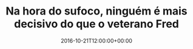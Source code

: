 ---
layout: post
title: "Na hora do sufoco, ninguém é mais decisivo do que o veterano Fred"
date: 2016-10-21T12:00:00+00:00
external_link: "http://globoesporte.globo.com/ba/futebol/brasileirao-serie-a/noticia/2016/10/na-hora-do-sufoco-ninguem-e-mais-decisivo-do-que-o-veterano-fred.html"
categories: news globo.com
---